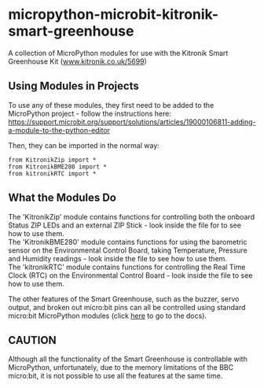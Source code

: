 # micropython-microbit-kitronik-smart-greenhouse
A collection of MicroPython modules for use with the Kitronik Smart Greenhouse Kit (www.kitronik.co.uk/5699)

## Using Modules in Projects
  
To use any of these modules, they first need to be added to the MicroPython project - follow the instructions here:  
https://support.microbit.org/support/solutions/articles/19000106811-adding-a-module-to-the-python-editor  
  
Then, they can be imported in the normal way:  
```blocks
from KitronikZip import *
from KitronikBME280 import *
from kitronikRTC import *
```
  
## What the Modules Do
  
The 'KitronikZip' module contains functions for controlling both the onboard Status ZIP LEDs and an external ZIP Stick - look inside the file for to see how to use them.  
The 'KitronikBME280' module contains functions for using the barometric sensor on the Environmental Control Board, taking Temperature, Pressure and Humidity readings - look inside the file to see how to use them.  
The 'kitronikRTC' module contains functions for controlling the Real Time Clock (RTC) on the Environmental Control Board - look inside the file to see how to use them.  
  
The other features of the Smart Greenhouse, such as the buzzer, servo output, and broken out micro:bit pins can all be controlled using standard micro:bit MicroPython modules (click [here](https://microbit-micropython.readthedocs.io/en/v1.0.1/index.html) to go to the docs).

## CAUTION
  
Although all the functionality of the Smart Greenhouse is controllable with MicroPython, unfortunately, due to the memory limitations of the BBC micro:bit, it is not possible to use all the features at the same time.
